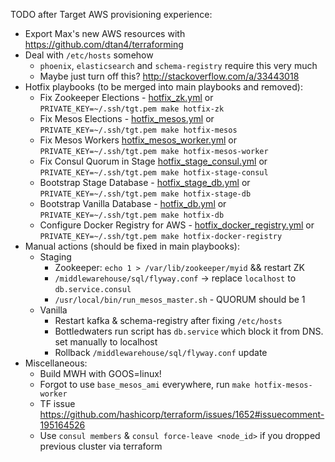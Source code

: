 TODO after Target AWS provisioning experience:

* Export Max's new AWS resources with https://github.com/dtan4/terraforming
* Deal with `/etc/hosts` somehow
	* `phoenix`, `elasticsearch` and `schema-registry` require this very much
	* Maybe just turn off this? http://stackoverflow.com/a/33443018
* Hotfix playbooks (to be merged into main playbooks and removed):
	* Fix Zookeeper Elections - [hotfix_zk.yml](https://github.com/FoxComm/highlander/blob/feature/aws-target-cont/prov-shit/ansible/hotfix_zk.yml) or `PRIVATE_KEY=~/.ssh/tgt.pem make hotfix-zk`
	* Fix Mesos Elections - [hotfix_mesos.yml](https://github.com/FoxComm/highlander/blob/feature/aws-target-cont/prov-shit/ansible/hotfix_mesos.yml) or `PRIVATE_KEY=~/.ssh/tgt.pem make hotfix-mesos`
	* Fix Mesos Workers [hotfix_mesos_worker.yml](https://github.com/FoxComm/highlander/blob/feature/aws-target-cont/prov-shit/ansible/hotfix_mesos_worker.yml)	 or `PRIVATE_KEY=~/.ssh/tgt.pem make hotfix-mesos-worker`
	* Fix Consul Quorum in Stage [hotfix_stage_consul.yml](https://github.com/FoxComm/highlander/blob/feature/aws-target-cont/prov-shit/ansible/hotfix_stage_consul.yml) or `PRIVATE_KEY=~/.ssh/tgt.pem make hotfix-stage-consul`
	* Bootstrap Stage Database - [hotfix_stage_db.yml](https://github.com/FoxComm/highlander/blob/feature/aws-target-cont/prov-shit/ansible/hotfix_stage_db.yml) or `PRIVATE_KEY=~/.ssh/tgt.pem make hotfix-stage-db`
	* Bootstrap Vanilla Database - [hotfix_db.yml](https://github.com/FoxComm/highlander/blob/feature/aws-target-cont/prov-shit/ansible/hotfix_db.yml) or `PRIVATE_KEY=~/.ssh/tgt.pem make hotfix-db`
	* Configure Docker Registry for AWS - [hotfix_docker_registry.yml](https://github.com/FoxComm/highlander/blob/feature/aws-target-cont/prov-shit/ansible/hotfix_zk.yml) or `PRIVATE_KEY=~/.ssh/tgt.pem make hotfix-docker-registry`
* Manual actions (should be fixed in main playbooks):
	* Staging
		* Zookeeper: `echo 1 > /var/lib/zookeeper/myid` && restart ZK
		* `/middlewarehouse/sql/flyway.conf` -> replace `localhost` to `db.service.consul`
		* `/usr/local/bin/run_mesos_master.sh` - QUORUM should be 1
	* Vanilla		
		* Restart kafka & schema-registry after fixing `/etc/hosts`
		* Bottledwaters run script has `db.service` which block it from DNS. set manually to localhost
		* Rollback `/middlewarehouse/sql/flyway.conf` update
* Miscellaneous:
	* Build MWH with GOOS=linux!
	* Forgot to use `base_mesos_ami` everywhere, run `make hotfix-mesos-worker`
	* TF issue https://github.com/hashicorp/terraform/issues/1652#issuecomment-195164526
	* Use `consul members` & `consul force-leave <node_id>` if you dropped previous cluster via terraform